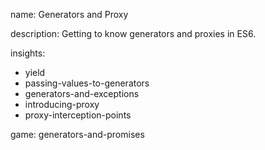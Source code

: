 name: Generators and Proxy

description: Getting to know generators and proxies in ES6.

insights:

- yield
- passing-values-to-generators
- generators-and-exceptions
- introducing-proxy
- proxy-interception-points

game: generators-and-promises
